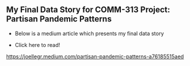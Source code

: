 ## My Final Data Story for COMM-313 Project: Partisan Pandemic Patterns

* Below is a medium article which presents my final data story

* Click here to read! 

https://joellegr.medium.com/partisan-pandemic-patterns-a76185515aed







